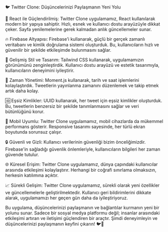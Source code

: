 🐦 Twitter Clone: Düşüncelerinizi Paylaşmanın Yeni Yolu

🚀 React ile Güçlendirilmiş: Twitter Clone uygulamamız, React kullanılarak modern bir yapıya sahiptir. Hızlı, esnek ve kullanıcı dostu arayüzüyle dikkat çeker. Sayfa yenilemelerine gerek kalmadan anlık güncellemeler sunar.

🔥 Firebase Altyapısı: Firebase'i kullanarak, güçlü bir gerçek zamanlı veritabanı ve kimlik doğrulama sistemi oluşturduk. Bu, kullanıcıların hızlı ve güvenilir bir şekilde etkileşimde bulunmasını sağlar.

🌈 Gelişmiş Stil ve Tasarım: Tailwind CSS kullanarak, uygulamamızın görünümünü zenginleştirdik. Kullanıcı dostu arayüzü ve estetik tasarımıyla, kullanıcıların deneyimini iyileştirir.

📅 Zaman Yönetimi: Moment.js kullanarak, tarih ve saat işlemlerini kolaylaştırdık. Tweetlerin yayınlanma zamanını düzenlemek ve takip etmek artık daha kolay.

🆔 Eşsiz Kimlikler: UUID kullanarak, her tweet için eşsiz kimlikler oluşturduk. Bu, tweetlerin benzersiz bir şekilde tanımlanmasını sağlar ve veri bütünlüğünü korur.

📱 Mobil Uyumlu: Twitter Clone uygulamamız, mobil cihazlarda da mükemmel performans gösterir. Responsive tasarımı sayesinde, her türlü ekran boyutunda sorunsuz çalışır.

🔒 Güvenli ve Gizli: Kullanıcı verilerinin güvenliği bizim önceliğimizdir. Firebase'in sağladığı güvenlik önlemleriyle, kullanıcıların bilgileri her zaman güvende tutulur.

🌐 Küresel Erişim: Twitter Clone uygulamamız, dünya çapındaki kullanıcılar arasında etkileşimi kolaylaştırır. Herhangi bir coğrafi sınırlama olmaksızın, herkesin katılımına açıktır.

📈 Sürekli Gelişim: Twitter Clone uygulamamız, sürekli olarak yeni özellikler ve güncellemelerle geliştirilmektedir. Kullanıcı geri bildirimlerini dikkate alarak, uygulamamızı her geçen gün daha da iyileştiriyoruz.

Bu uygulama, düşüncelerinizi paylaşmanın ve bağlantılar kurmanın yeni bir yolunu sunar. Sadece bir sosyal medya platformu değil; insanlar arasındaki etkileşimi artıran ve iletişimi güçlendiren bir araçtır. Şimdi deneyimleyin ve düşüncelerinizi paylaşmanın keyfini çıkarın! 🐦🌟
